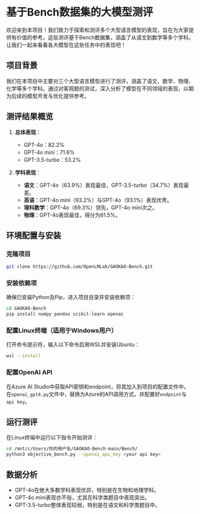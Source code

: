 # 基于Bench数据集的大模型测评

欢迎来到本项目！我们致力于探索和测评多个大型语言模型的表现，旨在为大家提供有价值的参考。这些测评基于Bench数据集，涵盖了从语文到数学等多个学科。让我们一起来看看各大模型在这些任务中的表现吧！

## 项目背景

我们在本项目中主要对三个大型语言模型进行了测评，涵盖了语文、数学、物理、化学等多个学科。通过对客观题的测试，深入分析了模型在不同领域的表现，以期为后续的模型开发与优化提供参考。

## 测评结果概览

1. **总体表现**：
    - GPT-4o：82.2%
    - GPT-4o mini：71.6%
    - GPT-3.5-turbo：53.2%

2. **学科表现**：
    - **语文**：GPT-4o（63.9%）表现最佳，GPT-3.5-turbo（34.7%）表现最差。
    - **英语**：GPT-4o mini（93.2%）与GPT-4o（93.1%）表现优秀。
    - **理科数学**：GPT-4o（69.3%）领先，GPT-4o mini次之。
    - **物理**：GPT-4o表现最佳，得分为61.5%。

## 环境配置与安装

### 克隆项目

```bash
git clone https://github.com/OpenLMLab/GAOKAO-Bench.git
```

### 安装依赖项

确保已安装Python及Pip，进入项目目录并安装依赖项：

```bash
cd GAOKAO-Bench
pip install numpy pandas scikit-learn openai
```

### 配置Linux终端（适用于Windows用户）

打开命令提示符，输入以下命令启用WSL并安装Ubuntu：

```bash
wsl --install
```

### 配置OpenAI API

在Azure AI Studio中获取API密钥和endpoint，将其加入到项目的配置文件中。在`openai_gpt4.py`文件中，替换为Azure的API调用方式，并配置好`endpoint`与`api key`。

## 运行测评

在Linux终端中运行以下指令开始测评：

```bash
cd /mnt/c/Users/你的用户名/GAOKAO-Bench-main/Bench/
python3 objective_bench.py --openai_api_key <your api key>
```

## 数据分析

- GPT-4o在绝大多数学科表现优异，特别是在生物和地理学科。
- GPT-4o mini表现亦不俗，尤其在科学类题目中表现突出。
- GPT-3.5-turbo整体表现较弱，特别是在语文和科学类题目中。

